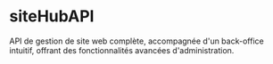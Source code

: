 # siteHubAPI
 API de gestion de site web complète, accompagnée d'un back-office intuitif, offrant des fonctionnalités avancées d'administration.
